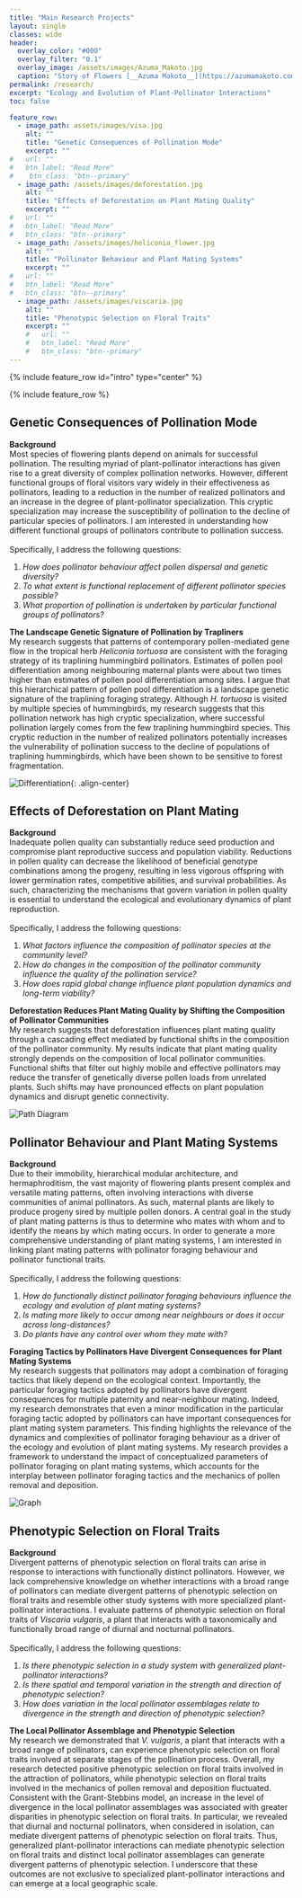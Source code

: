 ```yaml
---
title: "Main Research Projects"
layout: single
classes: wide
header:
  overlay_color: "#000"
  overlay_filter: "0.1"
  overlay_image: /assets/images/Azuma_Makoto.jpg
  caption: "Story of Flowers [__Azuma Makoto__](https://azumamakoto.com/1669/)"
permalink: /research/
excerpt: "Ecology and Evolution of Plant-Pollinator Interactions"
toc: false

feature_row:
  - image_path: assets/images/visa.jpg
    alt: ""
    title: "Genetic Consequences of Pollination Mode"
    excerpt: ""
#   url: ""
#   btn_label: "Read More"
#    btn_class: "btn--primary"
  - image_path: /assets/images/deforestation.jpg
    alt: ""
    title: "Effects of Deforestation on Plant Mating Quality"
    excerpt: ""
#   url: ""
#   btn_label: "Read More"
#   btn_class: "btn--primary"
  - image_path: /assets/images/heliconia_flower.jpg
    alt: ""
    title: "Pollinator Behaviour and Plant Mating Systems"
    excerpt: ""
#   url: ""
#   btn_label: "Read More"
#   btn_class: "btn--primary"
  - image_path: /assets/images/viscaria.jpg
    alt: ""
    title: "Phenotypic Selection on Floral Traits"
    excerpt: ""
    #   url: ""
    #   btn_label: "Read More"
    #   btn_class: "btn--primary"
---
```


{% include feature_row id="intro" type="center" %}

{% include feature_row %}

## Genetic Consequences of Pollination Mode

__Background__
<br>
Most species of flowering plants depend on animals for successful pollination. The resulting myriad of plant-pollinator interactions has given rise to a great diversity of complex pollination networks. However, different functional groups of floral visitors vary widely in their effectiveness as pollinators, leading to a reduction in the number of realized pollinators and an increase in the degree of plant-pollinator specialization. This cryptic specialization may increase the susceptibility of pollination to the decline of particular species of pollinators. I am interested in understanding how different functional groups of pollinators contribute to pollination success.
<br><br>
Specifically, I address the following questions:

1. _How does pollinator behaviour affect pollen dispersal and genetic diversity?_
2. _To what extent is functional replacement of different pollinator species possible?_
3. _What proportion of pollination is undertaken by particular functional groups of pollinators?_

__The Landscape Genetic Signature of Pollination by Trapliners__
<br>
My research suggests that patterns of contemporary pollen-mediated gene flow in the tropical herb _Heliconia tortuosa_ are consistent with the foraging strategy of its traplining hummingbird pollinators. Estimates of pollen pool differentiation among neighbouring maternal plants were about two times higher than estimates of pollen pool differentiation among sites. I argue that this hierarchical pattern of pollen pool differentiation is a landscape genetic signature of the traplining foraging strategy. Although _H. tortuosa_ is visited by multiple species of hummingbirds, my research suggests that this pollination network has high cryptic specialization, where successful pollination largely comes from the few traplining hummingbird species. This cryptic reduction in the number of realized pollinators potentially increases the vulnerability of pollination success to the decline of populations of traplining hummingbirds, which have been shown to be sensitive to forest fragmentation.

![Differentiation](/assets/images/chapter_1.png){: .align-center}

## Effects of Deforestation on Plant Mating

__Background__
<br>
Inadequate pollen quality can substantially reduce seed production and compromise plant reproductive success and population viability. Reductions in pollen quality can decrease the likelihood of beneficial genotype combinations among the progeny, resulting in less vigorous offspring with lower germination rates, competitive abilities, and survival probabilities. As such, characterizing the mechanisms that govern variation in pollen quality is essential to understand the ecological and evolutionary dynamics of plant reproduction.
<br><br>
Specifically, I address the following questions:
<br>
1. _What factors influence the composition of pollinator species at the community level?_
2. _How do changes in the composition of the pollinator community influence the quality of the pollination service?_
3. _How does rapid global change influence plant population dynamics and long-term viability?_

__Deforestation Reduces Plant Mating Quality by Shifting the Composition of Pollinator Communities__
<br>
My research suggests that deforestation influences plant mating quality through a cascading effect mediated by functional shifts in the composition of the pollinator community. My results indicate that plant mating quality strongly depends on the composition of local pollinator communities. Functional shifts that filter out highly mobile and effective pollinators may reduce the transfer of genetically diverse pollen loads from unrelated plants. Such shifts may have pronounced effects on plant population dynamics and disrupt genetic connectivity.

![Path Diagram](/assets/images/chapter_2.jpg)

## Pollinator Behaviour and Plant Mating Systems

__Background__
<br>
Due to their immobility, hierarchical modular architecture, and hermaphroditism, the vast majority of flowering plants present complex and versatile mating patterns, often involving interactions with diverse communities of animal pollinators. As such, maternal plants are likely to produce progeny sired by multiple pollen donors. A central goal in the study of plant mating patterns is thus to determine who mates with whom and to identify the means by which mating occurs. In order to generate a more comprehensive understanding of plant mating systems, I am interested in linking plant mating patterns with pollinator foraging behaviour and pollinator functional traits.
<br><br>
Specifically, I address the following questions:
<br>
1. _How do functionally distinct pollinator foraging behaviours influence the ecology and evolution of plant mating systems?_
2. _Is mating more likely to occur among near neighbours or does it occur across long-distances?_
3. _Do plants have any control over whom they mate with?_

__Foraging Tactics by Pollinators Have Divergent Consequences for Plant Mating Systems__
<br>
My research suggests that pollinators may adopt a combination of foraging tactics that likely depend on the ecological context. Importantly, the particular foraging tactics adopted by pollinators have divergent consequences for multiple paternity and near-neighbour mating. Indeed, my research demonstrates that even a minor modification in the particular foraging tactic adopted by pollinators can have important consequences for plant mating system parameters. This finding highlights the relevance of the dynamics and complexities of pollinator foraging behaviour as a driver of the ecology and evolution of plant mating systems. My research provides a framework to understand the impact of conceptualized parameters of pollinator foraging on plant mating systems, which accounts for the interplay between pollinator foraging tactics and the mechanics of pollen removal and deposition.

![Graph](/assets/images/chapter_3.jpg)

## Phenotypic Selection on Floral Traits

__Background__
<br>
Divergent patterns of phenotypic selection on floral traits can arise in response to interactions with functionally distinct pollinators. However, we lack comprehensive knowledge on whether interactions with a broad range of pollinators can mediate divergent patterns of phenotypic selection on floral traits and resemble other study systems with more specialized plant-pollinator interactions. I evaluate patterns of phenotypic selection on floral traits of _Viscaria vulgaris_, a plant that interacts with a taxonomically and functionally broad range of diurnal and nocturnal pollinators.
<br><br>
Specifically, I address the following questions:
<br>
1. _Is there phenotypic selection in a study system with generalized plant-pollinator interactions?_
2. _Is there spatial and temporal variation in the strength and direction of phenotypic selection?_
3. _How does variation in the local pollinator assemblages relate to divergence in the strength and direction of phenotypic selection?_

__The Local Pollinator Assemblage and Phenotypic Selection__
<br>
My research we demonstrated that _V. vulgaris_, a plant that interacts with a broad range of pollinators, can experience phenotypic selection on floral traits involved at separate stages of the pollination process. Overall, my research detected positive phenotypic selection on floral traits involved in the attraction of pollinators, while phenotypic selection on floral traits involved in the mechanics of pollen removal and deposition fluctuated. Consistent with the Grant-Stebbins model, an increase in the level of divergence in the local pollinator assemblages was associated with greater disparities in phenotypic selection on floral traits. In particular, we revealed that diurnal and nocturnal pollinators, when considered in isolation, can mediate divergent patterns of phenotypic selection on floral traits. Thus, generalized plant-pollinator interactions can mediate phenotypic selection on floral traits and distinct local pollinator assemblages can generate divergent patterns of phenotypic selection. I underscore that these outcomes are not exclusive to specialized plant-pollinator interactions and can emerge at a local geographic scale.
